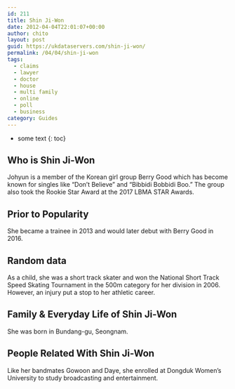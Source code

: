 ```yaml
---
id: 211
title: Shin Ji-Won
date: 2012-04-04T22:01:07+00:00
author: chito
layout: post
guid: https://ukdataservers.com/shin-ji-won/
permalink: /04/04/shin-ji-won
tags:
  - claims
  - lawyer
  - doctor
  - house
  - multi family
  - online
  - poll
  - business
category: Guides
---
```


* some text
{: toc}


## Who is  Shin Ji-Won
                  
                  
                  
Johyun is a member of the Korean girl group Berry Good which has become known for singles like &#8220;Don&#8217;t Believe&#8221; and &#8220;Bibbidi Bobbidi Boo.&#8221; The group also took the Rookie Star Award at the 2017 LBMA STAR Awards. 
                  
                
                
                
## Prior to Popularity 
                  
                  
                  
She became a trainee in 2013 and would later debut with Berry Good in 2016. 
                  
                
                
                
## Random data 
                  
                  
                  
As a child, she was a short track skater and won the National Short Track Speed Skating Tournament in the 500m category for her division in 2006. However, an injury put a stop to her athletic career. 
                  
                
                
                
## Family & Everyday Life of Shin Ji-Won
                  
                  
                  
She was born in Bundang-gu, Seongnam. 
                  
                
                
                
## People Related With  Shin Ji-Won
                  
                  
                  
Like her bandmates Gowoon and Daye, she enrolled at Dongduk Women&#8217;s University to study broadcasting and entertainment. 
                  
                
              
            
          
          
          
    
    
  

